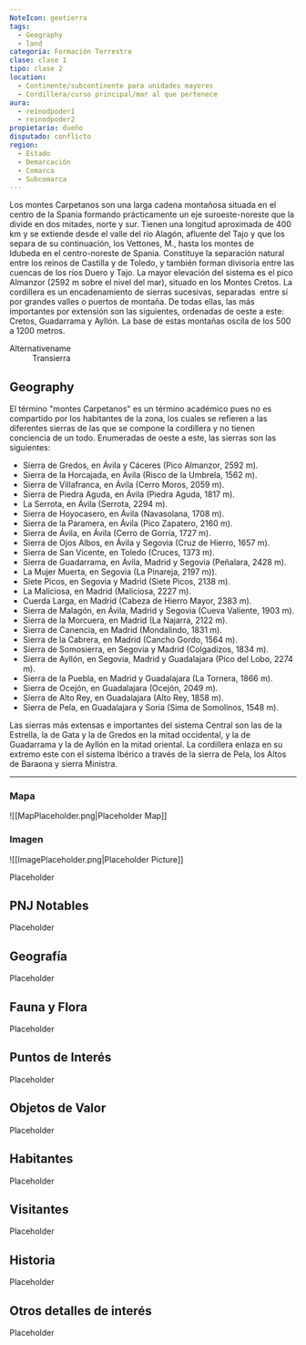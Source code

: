 ```yaml
---
NoteIcon: geotierra
tags:
  - Geography 
  - land 
categoria: Formación Terrestre
clase: clase 1
tipo: clase 2
location: 
  - Continente/subcontinente para unidades mayores
  - Cordillera/curso principal/mar al que pertenece 
aura:
  - reinodpoder1
  - reinodpoder2
propietario: dueño
disputado: conflicto
region:
  - Estado 
  - Demarcación
  - Comarca
  - Subcomarca
---
```





 <section class="wa-section main-content"><p>Los montes Carpetanos son una larga cadena montañosa situada en el centro de la <span class="article-link article-explorer-link entity-link wa-link" data-article-privacy="public" data-article-id="5ff3ea64-57a9-4e12-8823-322e90f3be82" data-template-type="location" data-article="5ff3ea64-57a9-4e12-8823-322e90f3be82">Spania</span> formando prácticamente un eje suroeste-noreste que la divide en dos mitades, norte y sur. Tienen una longitud aproximada de 400 km y se extiende desde el valle del río Alagón, afluente del Tajo y que los separa de su continuación, los <span data-article-privacy="private" data-article-id="87d18655-2535-4755-a914-2a62d932c16c" data-template-type="location" class="private-article article-unlinked entity-link wa-link">Vettones, M.</span>, hasta los montes de <span class="article-link article-explorer-link entity-link wa-link" data-article-privacy="public" data-article-id="2ea4c137-062c-4eff-806d-a2f3d6479d8f" data-template-type="location" data-article="2ea4c137-062c-4eff-806d-a2f3d6479d8f">Idubeda</span> en el centro-noreste de <span class="article-link article-explorer-link entity-link wa-link" data-article-privacy="public" data-article-id="5ff3ea64-57a9-4e12-8823-322e90f3be82" data-template-type="location" data-article="5ff3ea64-57a9-4e12-8823-322e90f3be82">Spania</span>. Constituye la separación natural entre los reinos de Castilla y de Toledo, y también forman divisoria entre las cuencas de los ríos Duero y Tajo.
La mayor elevación del sistema es el pico Almanzor (2592 m sobre el nivel del mar), situado en los <span class="article-link article-explorer-link entity-link wa-link" data-article-privacy="public" data-article-id="8778a0c6-e307-403d-81be-4d7f8e46e3fa" data-template-type="location" data-article="8778a0c6-e307-403d-81be-4d7f8e46e3fa">Montes Cretos</span>. La cordillera es un encadenamiento de sierras sucesivas, separadas  entre sí por grandes valles o puertos de montaña. De todas ellas, las más importantes por extensión son las siguientes, ordenadas de oeste a este: Cretos, Guadarrama y Ayllón. La base de estas montañas oscila de los 500 a 1200 metros.</p></section>  <section data-section-id="alternativename" class="wa-section public"><dl><dt>Alternativename</dt><dd>Transierra</dd></dl></section><section data-section-id="geography" class="wa-section public"><h2>Geography</h2>
<p>El término "montes Carpetanos" es un término académico pues no es compartido por los habitantes de la zona, los cuales se refieren a las diferentes sierras de las que se compone la cordillera y no tienen conciencia de un todo. Enumeradas de oeste a este, las sierras son las siguientes:
</p><ul>
<li>Sierra de Gredos, en Ávila y Cáceres (Pico Almanzor, 2592 m).</li>
<li>Sierra de la Horcajada, en Ávila (Risco de la Umbrela, 1562 m).</li>
<li>Sierra de Villafranca, en Ávila (Cerro Moros, 2059 m).</li>
<li>Sierra de Piedra Aguda, en Ávila (Piedra Aguda, 1817 m).</li>
<li>La Serrota, en Ávila (Serrota, 2294 m).</li>
<li>Sierra de Hoyocasero, en Ávila (Navasolana, 1708 m).</li>
<li>Sierra de la Paramera, en Ávila (Pico Zapatero, 2160 m).</li>
<li>Sierra de Ávila, en Ávila (Cerro de Gorría, 1727 m).</li>
<li>Sierra de Ojos Albos, en Ávila y Segovia (Cruz de Hierro, 1657 m).</li>
<li>Sierra de San Vicente, en Toledo (Cruces, 1373 m).</li>
<li>Sierra de Guadarrama, en Ávila, Madrid y Segovia (Peñalara, 2428 m).</li>
<li>La Mujer Muerta, en Segovia (La Pinareja, 2197 m)).</li>
<li>Siete Picos, en Segovia y Madrid (Siete Picos, 2138 m).</li>
<li>La Maliciosa, en Madrid (Maliciosa, 2227 m).</li>
<li>Cuerda Larga, en Madrid (Cabeza de Hierro Mayor, 2383 m).</li>
<li>Sierra de Malagón, en Ávila, Madrid y Segovia (Cueva Valiente, 1903 m).</li>
<li>Sierra de la Morcuera, en Madrid (La Najarra, 2122 m).</li>
<li>Sierra de Canencia, en Madrid (Mondalindo, 1831 m).</li>
<li>Sierra de la Cabrera, en Madrid (Cancho Gordo, 1564 m).</li>
<li>Sierra de Somosierra, en Segovia y Madrid (Colgadizos, 1834 m).</li>
<li>Sierra de Ayllón, en Segovia, Madrid y Guadalajara (Pico del Lobo, 2274 m).</li>
<li>Sierra de la Puebla, en Madrid y Guadalajara (La Tornera, 1866 m).</li>
<li>Sierra de Ocejón, en Guadalajara (Ocejón, 2049 m).</li>
<li>Sierra de Alto Rey, en Guadalajara (Alto Rey, 1858 m).</li>
<li>Sierra de Pela, en Guadalajara y Soria (Sima de Somolinos, 1548 m).</li>
</ul>
Las sierras más extensas e importantes del sistema Central son las de la Estrella, la de Gata y la de Gredos en la mitad occidental, y la de Guadarrama y la de Ayllón en la mitad oriental. La cordillera enlaza en su extremo este con el sistema Ibérico a través de la sierra de Pela, los Altos de Baraona y sierra Ministra.<p></p><hr /></section>   

### Mapa
![[MapPlaceholder.png|Placeholder Map]]

### Imagen
![[ImagePlaceholder.png|Placeholder Picture]]

Placeholder

## PNJ Notables
Placeholder

## Geografía
Placeholder

## Fauna y Flora
Placeholder

## Puntos de Interés
Placeholder

## Objetos de Valor
Placeholder

## Habitantes
Placeholder

## Visitantes
Placeholder

## Historia
Placeholder

## Otros detalles de interés
Placeholder

